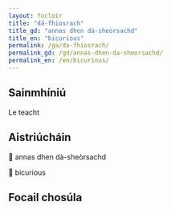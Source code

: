 ```yaml
---
layout: focloir
title: "dá-fhiosrach"
title_gd: "annas dhen dà-sheòrsachd"
title_en: "bicurious"
permalink: /ga/da-fhiosrach/
permalink_gd: /gd/annas-dhen-da-sheorsachd/
permalink_en: /en/bicurious/
---
```


## Sainmhíniú

Le teacht

## Aistriúcháin

&#x1f3f4;&#xe0067;&#xe0062;&#xe0073;&#xe0063;&#xe0074;&#xe007f; annas dhen dà-sheòrsachd

&#x1f3f4;&#xe0067;&#xe0062;&#xe0065;&#xe006e;&#xe0067;&#xe007f; bicurious

## Focail chosúla